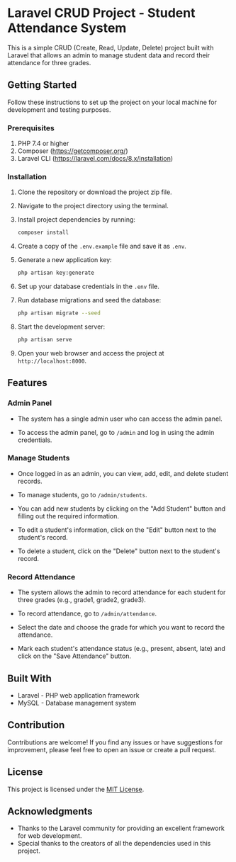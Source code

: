 # Laravel CRUD Project - Student Attendance System

This is a simple CRUD (Create, Read, Update, Delete) project built with Laravel that allows an admin to manage student data and record their attendance for three grades.

## Getting Started

Follow these instructions to set up the project on your local machine for development and testing purposes.

### Prerequisites

1. PHP 7.4 or higher
2. Composer (https://getcomposer.org/)
3. Laravel CLI (https://laravel.com/docs/8.x/installation)

### Installation

1. Clone the repository or download the project zip file.

2. Navigate to the project directory using the terminal.

3. Install project dependencies by running:

   ```bash
   composer install
   ```

4. Create a copy of the `.env.example` file and save it as `.env`.

5. Generate a new application key:

   ```bash
   php artisan key:generate
   ```

6. Set up your database credentials in the `.env` file.

7. Run database migrations and seed the database:

   ```bash
   php artisan migrate --seed
   ```

8. Start the development server:

   ```bash
   php artisan serve
   ```

9. Open your web browser and access the project at `http://localhost:8000`.

## Features

### Admin Panel

- The system has a single admin user who can access the admin panel.

- To access the admin panel, go to `/admin` and log in using the admin credentials.

### Manage Students

- Once logged in as an admin, you can view, add, edit, and delete student records.

- To manage students, go to `/admin/students`.

- You can add new students by clicking on the "Add Student" button and filling out the required information.

- To edit a student's information, click on the "Edit" button next to the student's record.

- To delete a student, click on the "Delete" button next to the student's record.

### Record Attendance

- The system allows the admin to record attendance for each student for three grades (e.g., grade1, grade2, grade3).

- To record attendance, go to `/admin/attendance`.

- Select the date and choose the grade for which you want to record the attendance.

- Mark each student's attendance status (e.g., present, absent, late) and click on the "Save Attendance" button.

## Built With

- Laravel - PHP web application framework
- MySQL - Database management system

## Contribution

Contributions are welcome! If you find any issues or have suggestions for improvement, please feel free to open an issue or create a pull request.

## License

This project is licensed under the [MIT License](LICENSE).

## Acknowledgments

- Thanks to the Laravel community for providing an excellent framework for web development.
- Special thanks to the creators of all the dependencies used in this project.
